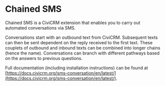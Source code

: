 # Chained SMS

Chained SMS is a CiviCRM extension that enables you to carry out automated conversations via SMS.

Conversations start with an outbound text from CiviCRM. Subsequent texts can then be sent dependent on the reply received to the first text. These couplets of outbound and inbound texts can be combined into longer chains (hence the name). Conversations can branch with different pathways based on the answers to previous questions.

Full documentation (including installation instructions) can be found at [https://docs.civicrm.org/sms-conversation/en/latest/](https://docs.civicrm.org/sms-conversation/en/latest/).
